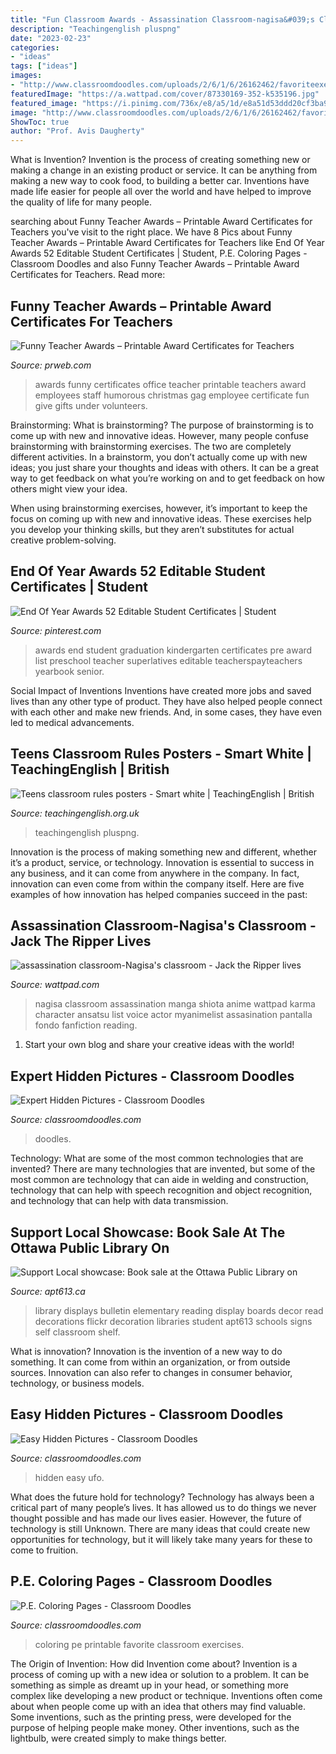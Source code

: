 ```yaml
---
title: "Fun Classroom Awards - Assassination Classroom-nagisa&#039;s Classroom"
description: "Teachingenglish pluspng"
date: "2023-02-23"
categories:
- "ideas"
tags: ["ideas"]
images:
- "http://www.classroomdoodles.com/uploads/2/6/1/6/26162462/favoriteexercises.jpg"
featuredImage: "https://a.wattpad.com/cover/87330169-352-k535196.jpg"
featured_image: "https://i.pinimg.com/736x/e8/a5/1d/e8a51d53ddd20cf3ba95766058446a98--products-kids.jpg"
image: "http://www.classroomdoodles.com/uploads/2/6/1/6/26162462/favoriteexercises.jpg"
ShowToc: true
author: "Prof. Avis Daugherty"
---
```



What is Invention?
Invention is the process of creating something new or making a change in an existing product or service. It can be anything from making a new way to cook food, to building a better car. Inventions have made life easier for people all over the world and have helped to improve the quality of life for many people.

	

		
searching about Funny Teacher Awards – Printable Award Certificates for Teachers you've visit to the right place. We have 8 Pics about Funny Teacher Awards – Printable Award Certificates for Teachers like End Of Year Awards 52 Editable Student Certificates | Student, P.E. Coloring Pages - Classroom Doodles and also Funny Teacher Awards – Printable Award Certificates for Teachers. Read more:
		
    
## Funny Teacher Awards – Printable Award Certificates For Teachers

<img loading=lazy src="http://ww1.prweb.com/prfiles/2011/04/27/5271674/funnyawards.jpg" onerror="this.onerror=null;this.src='https://tse1.mm.bing.net/th?id=OIP.fIX60K3VszUfOC7SVzxJGQHaGn&amp;pid=15.1';" alt="Funny Teacher Awards – Printable Award Certificates for Teachers">

_Source: prweb.com_

>awards funny certificates office teacher printable teachers award employees staff humorous christmas gag employee certificate fun give gifts under volunteers. 

	

Brainstorming: What is brainstorming?
The purpose of brainstorming is to come up with new and innovative ideas. However, many people confuse brainstorming with brainstorming exercises. The two are completely different activities.
In a brainstorm, you don’t actually come up with new ideas; you just share your thoughts and ideas with others. It can be a great way to get feedback on what you’re working on and to get feedback on how others might view your idea.

When using brainstorming exercises, however, it’s important to keep the focus on coming up with new and innovative ideas. These exercises help you develop your thinking skills, but they aren’t substitutes for actual creative problem-solving.

    
## End Of Year Awards 52 Editable Student Certificates | Student

<img loading=lazy src="https://i.pinimg.com/736x/e8/a5/1d/e8a51d53ddd20cf3ba95766058446a98--products-kids.jpg" onerror="this.onerror=null;this.src='https://tse1.mm.bing.net/th?id=OIP.gZsPqxlMPUAnJ9y4IRmobgHaFu&amp;pid=15.1';" alt="End Of Year Awards 52 Editable Student Certificates | Student">

_Source: pinterest.com_

>awards end student graduation kindergarten certificates pre award list preschool teacher superlatives editable teacherspayteachers yearbook senior. 

	

Social Impact of Inventions
Inventions have created more jobs and saved lives than any other type of product. They have also helped people connect with each other and make new friends. And, in some cases, they have even led to medical advancements.

    
## Teens Classroom Rules Posters - Smart White | TeachingEnglish | British

<img loading=lazy src="https://www.teachingenglish.org.uk/sites/teacheng/files/images/Smart_white_screen.png" onerror="this.onerror=null;this.src='https://tse1.mm.bing.net/th?id=OIP.V0mUA5k9DrQp0YLQDWgxVgHaFB&amp;pid=15.1';" alt="Teens classroom rules posters - Smart white | TeachingEnglish | British">

_Source: teachingenglish.org.uk_

>teachingenglish pluspng. 

	

Innovation is the process of making something new and different, whether it’s a product, service, or technology. Innovation is essential to success in any business, and it can come from anywhere in the company. In fact, innovation can even come from within the company itself. Here are five examples of how innovation has helped companies succeed in the past:

    
## Assassination Classroom-Nagisa&#039;s Classroom - Jack The Ripper Lives

<img loading=lazy src="https://a.wattpad.com/cover/87330169-352-k535196.jpg" onerror="this.onerror=null;this.src='https://tse2.mm.bing.net/th?id=OIP.t3iE7HM_XqK_XWwrHLiL8QAAAA&amp;pid=15.1';" alt="assassination classroom-Nagisa&#039;s classroom - Jack the Ripper lives">

_Source: wattpad.com_

>nagisa classroom assassination manga shiota anime wattpad karma character ansatsu list voice actor myanimelist assasination pantalla fondo fanfiction reading. 

	

1. Start your own blog and share your creative ideas with the world!

    
## Expert Hidden Pictures - Classroom Doodles

<img loading=lazy src="https://www.classroomdoodles.com/uploads/2/6/1/6/26162462/advanced10_orig.jpg" onerror="this.onerror=null;this.src='https://tse2.mm.bing.net/th?id=OIP.2ruDkJtw7vevH7nLiSeYWAHaJ4&amp;pid=15.1';" alt="Expert Hidden Pictures - Classroom Doodles">

_Source: classroomdoodles.com_

>doodles. 

	

Technology: What are some of the most common technologies that are invented?
There are many technologies that are invented, but some of the most common are technology that can aide in welding and construction, technology that can help with speech recognition and object recognition, and technology that can help with data transmission.

    
## Support Local Showcase: Book Sale At The Ottawa Public Library On

<img loading=lazy src="http://apt613.ca/wp-content/uploads/2013/11/Read1-e1384976090890.jpg" onerror="this.onerror=null;this.src='https://tse3.mm.bing.net/th?id=OIP.ufLxKfQq1-f5C8v5KdZBBQHaE7&amp;pid=15.1';" alt="Support Local showcase: Book sale at the Ottawa Public Library on">

_Source: apt613.ca_

>library displays bulletin elementary reading display boards decor read decorations flickr decoration libraries student apt613 schools signs self classroom shelf. 

	

What is innovation?
Innovation is the invention of a new way to do something. It can come from within an organization, or from outside sources. Innovation can also refer to changes in consumer behavior, technology, or business models.

    
## Easy Hidden Pictures - Classroom Doodles

<img loading=lazy src="https://www.classroomdoodles.com/uploads/2/6/1/6/26162462/ufo_orig.jpg" onerror="this.onerror=null;this.src='https://tse1.mm.bing.net/th?id=OIP.As0FuomNcSys1j2ZLXm-_QHaJ4&amp;pid=15.1';" alt="Easy Hidden Pictures - Classroom Doodles">

_Source: classroomdoodles.com_

>hidden easy ufo. 

	

What does the future hold for technology?
Technology has always been a critical part of many people’s lives. It has allowed us to do things we never thought possible and has made our lives easier. However, the future of technology is still Unknown. There are many ideas that could create new opportunities for technology, but it will likely take many years for these to come to fruition.

    
## P.E. Coloring Pages - Classroom Doodles

<img loading=lazy src="http://www.classroomdoodles.com/uploads/2/6/1/6/26162462/favoriteexercises.jpg" onerror="this.onerror=null;this.src='https://tse1.mm.bing.net/th?id=OIP.35TbiHEANjg1DyWWks8GFQHaJl&amp;pid=15.1';" alt="P.E. Coloring Pages - Classroom Doodles">

_Source: classroomdoodles.com_

>coloring pe printable favorite classroom exercises. 

	

The Origin of Invention: How did Invention come about?
Invention is a process of coming up with a new idea or solution to a problem. It can be something as simple as dreamt up in your head, or something more complex like developing a new product or technique. Inventions often come about when people come up with an idea that others may find valuable. Some inventions, such as the printing press, were developed for the purpose of helping people make money. Other inventions, such as the lightbulb, were created simply to make things better.

